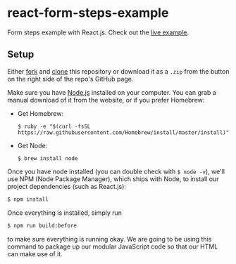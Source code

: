 # react-form-steps-example
Form steps example with React.js. Check out the [live example](http://robertwpearce.com/react-form-steps-example/after/index.html).

## Setup
Either [fork](https://help.github.com/articles/fork-a-repo/) and [clone](https://help.github.com/articles/cloning-a-repository/) this repository or download it as a `.zip` from the button on the right side of the repo's GitHub page.

Make sure you have [Node.js](https://nodejs.org/en/) installed on your computer. You can grab a manual download of it from the website, or if you prefer Homebrew:
* Get Homebrew:
  ```
  $ ruby -e "$(curl -fsSL https://raw.githubusercontent.com/Homebrew/install/master/install)"
  ```

* Get Node:
  ```
  $ brew install node
  ```

Once you have node installed (you can double check with `$ node -v`), we'll use NPM (Node Package Manager), which ships with Node, to install our project dependencies (such as React.js):
```bash
$ npm install
```

Once everything is installed, simply run
```bash
$ npm run build:before
```
to make sure everything is running okay. We are going to be using this command to package up our modular JavaScript code so that our HTML can make use of it.
